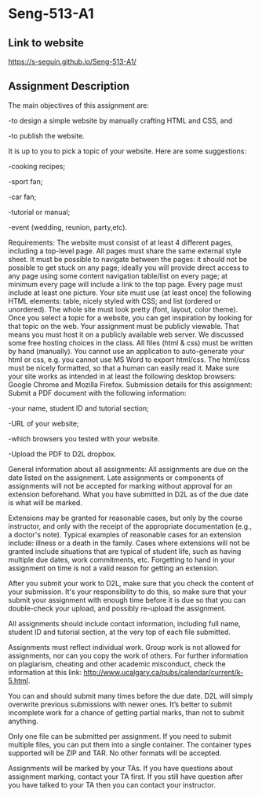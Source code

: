 # Seng-513-A1
## Link to website
https://s-seguin.github.io/Seng-513-A1/

## Assignment Description
The main objectives of this assignment are:
 
 -to design a simple website by manually crafting HTML and CSS, and
 
 -to publish the website.


It is up to you to pick a topic of your website. Here are some suggestions:

  -cooking recipes;
  
  -sport fan;
  
  -car fan;
  
  -tutorial or manual;
  
  -event (wedding, reunion, party,etc).

Requirements:
The website must consist of at least 4 different pages, including a top-level page.
All pages must share the same external style sheet.
It must be possible to navigate between the pages:
it should not be possible to get stuck on any page;
ideally you will provide direct access to any page using some content navigation table/list on every page;
at minimum every page will include a link to the top page.
Every page must include at least one picture.
Your site must use (at least once) the following HTML elements:
table, nicely styled with CSS; and
list (ordered or unordered).
The whole site must look pretty (font, layout, color theme). Once you select a topic for a website, you can get inspiration by looking for that topic on the web.
Your assignment must be publicly viewable. That means you must host it on a publicly available web server. We discussed some free hosting choices in the class.
All files (html & css) must be written by hand (manually). You cannot use an application to auto-generate your html or css, e.g. you cannot use MS Word to export html/css.
The html/css must be nicely formatted, so that a human can easily read it.
Make sure your site works as intended in at least the following desktop browsers: Google Chrome and Mozilla Firefox.
Submission details for this assignment:
Submit a PDF document with the following information:

  -your name, student ID and tutorial section;
  
  -URL of your website;
  
  -which browsers you tested with your website.
  
  -Upload the PDF to D2L dropbox.

General information about all assignments:
All assignments are due on the date listed on the assignment.  Late assignments or components of assignments will not be accepted for marking without approval for an extension beforehand. What you have submitted in D2L as of the due date is what will be marked.

Extensions may be granted for reasonable cases, but only by the course instructor, and only with the receipt of the appropriate documentation (e.g., a doctor's note). Typical examples of reasonable cases for an extension include: illness or a death in the family. Cases where extensions will not be granted include situations that are typical of student life, such as having multiple due dates, work commitments, etc. Forgetting to hand in your assignment on time is not a valid reason for getting an extension.

After you submit your work to D2L, make sure that you check the content of your submission. It's your responsibility to do this, so make sure that your submit your assignment with enough time before it is due so that you can double-check your upload, and possibly re-upload the assignment.

All assignments should include contact information, including full name, student ID and tutorial section, at the very top of each file submitted.

Assignments must reflect individual work.  Group work is not allowed for assignments, nor can you copy the work of others. For further information on plagiarism, cheating and other academic misconduct, check the information at this link: http://www.ucalgary.ca/pubs/calendar/current/k-5.html.

You can and should submit many times before the due date. D2L will simply overwrite previous submissions with newer ones. It’s better to submit incomplete work for a chance of getting partial marks, than not to submit anything.

Only one file can be submitted per assignment. If you need to submit multiple files, you can put them into a single container. The container types supported will be ZIP and TAR. No other formats will be accepted.

Assignments will be marked by your TAs. If you have questions about assignment marking, contact your TA first. If you still have question after you have talked to your TA then you can contact your instructor.
